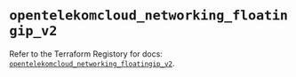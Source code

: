 # `opentelekomcloud_networking_floatingip_v2`

Refer to the Terraform Registory for docs: [`opentelekomcloud_networking_floatingip_v2`](https://www.terraform.io/docs/providers/opentelekomcloud/r/networking_floatingip_v2).
